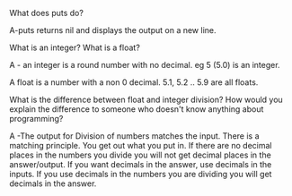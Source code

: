 What does puts do?

A-puts returns nil and displays the output on a new line.

What is an integer? What is a float?

A - an integer is a round number with no decimal. eg 5 (5.0) is an integer. 

A float is a number with a non 0 decimal. 5.1, 5.2 .. 5.9 are all floats.

What is the difference between float and integer division? How would you explain the difference to someone who doesn't know anything about programming?

A -The output for Division of numbers matches the input. There is a matching principle. You get out what you put in. If there are no decimal places in the numbers you divide you will not get decimal places in the answer/output. If you want decimals in the answer, use decimals in the inputs. If you use decimals in the numbers you are dividing you will get decimals in the answer. 

<!-- 

Q-How does Ruby handle addition, subtraction, multiplication, and division of numbers?

A- In order. PEMDAS style. if the expressions are integers then the answer /output will be an integer. same goes for floats.

What are strings? Why and when would you use them?

A- Strings are any displayed text. They can be letters numbers or symbols. they would be used anytime you want to display text or messages. If numbers are in a string they have no mathematical properties that can be acted on. "2 + 2" != 4. it is = to "2 + 2", the actual characters.

What are local variables? Why and when would you use them?

A- They are placeholders that point the computer/program to stored info. It is local because it can be used in a specific program or method within a program but will be unrecognized outside of that scope. defining a variable in one program will not prevent you from defining the same variable differently in another program.

they are great at simplifying a program and saving time when multiple or complex operations are performed.

How was this challenge? Did you get a good review of some of the basics?

It was very frustrating that in the steps for releases 0,1 for the challenges it doesn't specify or hint or remind that the actual ruby code must go on top of the rspec test code in the file. The way it's written it implies that you cut and paste the rspec and then add in the new code. Usually I would add new code below old code.

but all the tests fail with the code beneath the rspec and pass if I just cut and paste to the top of the file. so what took 30 seconds to otherwise do took  many minutes. The hint to check the return differences of p,puts, and print were a red herring and wasted more time. nothing needed to be returned. we simply had to create a variable.  -->